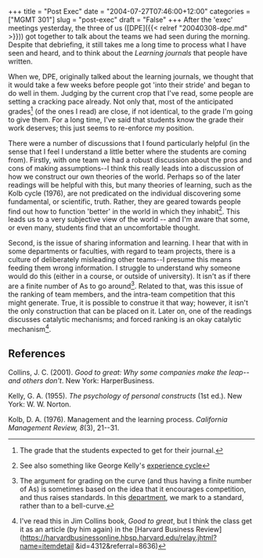 +++
title = "Post Exec"
date = "2004-07-27T07:46:00+12:00"
categories = ["MGMT 301"]
slug = "post-exec"
draft = "False"
+++
After the 'exec' meetings yesterday, the three of us
([DPE]({{< relref "20040308-dpe.md" >}}))
got together to talk about the teams we had seen during the morning.
Despite that debriefing, it still takes me a long time to process
what I have seen and heard, and to think about the _Learning journals_
that people have written.

When we, DPE, originally talked about the
learning journals, we thought that it would take a few weeks before
people got 'into their stride' and began to do well in them. Judging by
the current crop that I've read, some people are setting a cracking
pace already. Not only that, most of the anticipated grades[^1] (of the
ones I read) are close, if not identical, to the grade I'm going to give
them. For a long time, I've said that students know the grade their
work deserves; this just seems to re-enforce my position.

There were a number of discussions that I found particularly
helpful (in the sense that I feel I understand a little better where
the students are coming from). Firstly, with one team we had a robust
discussion about the pros and cons of making assumptions--I think
this really leads into a discussion of how we construct our own
theories of the world. Perhaps so of the later readings will be
helpful with this, but many theories of learning, such as the Kolb
cycle (1976), are not predicated on the individual discovering
some fundamental, or scientific, truth. Rather, they are geared
towards people find out how to function 'better' in the world in which
they inhabit[^2]. This leads us to a very subjective view of the world
-- and I'm aware that some, or even many, students find that an
uncomfortable thought.

Second, is the issue of sharing information and learning. I hear
that with in some departments or faculties, with regard to team
projects, there is a culture of deliberately misleading other
teams--I presume this means feeding them wrong information. I
struggle to understand why someone would do this (either in a course,
or outside of university). It isn't as if there are a finite number
of As to go around[^3]. Related to that, was this issue of the ranking
of team members, and the intra-team competition that this might
generate. True, it is possible to construe it that way; however, it
isn't the only construction that can be placed on it. Later on, one of
the readings discusses catalytic mechanisms; and forced ranking is
an okay catalytic mechanism[^4].

[^1]: The grade that the students expected to get for their journal.

[^2]: See also something like George Kelly's [experience
cycle](https://www.pcp-net.org/encyclopaedia/creat-cycle.html)

[^3]: The argument for grading on the curve (and thus having a finite
number of As) is sometimes based on the idea that it encourages
competition, and thus raises standards. In this
[department](https://web-beta.archive.org/web/20100505010923/https://www.business.auckland.ac.nz/),
we mark to a standard, rather than to a bell-curve.

[^4]: I've read this in Jim Collins book, _Good to great_, but I think
the class get it as an article (by him again) in the [Harvard Business
Review](https://harvardbusinessonline.hbsp.harvard.edu/relay.jhtml?name=itemdetail &id=4312&referral=8636) 

## References

Collins, J. C. (2001). _Good to great: Why some companies make the
leap--and others don't_. New York: HarperBusiness.

Kelly, G. A. (1955). *The psychology of personal constructs*
(1st ed.). New York: W. W. Norton.

Kolb, D. A. (1976). Management and the learning process.
_California Management Review, 8_(3), 21--31.
